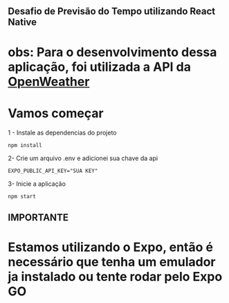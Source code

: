## Desafio de Previsão do Tempo utilizando React Native

# obs: Para o desenvolvimento dessa aplicação, foi utilizada a API da [OpenWeather](https://openweathermap.org/api)

# Vamos começar

1 - Instale as dependencias do projeto

```
npm install
```

2- Crie um arquivo .env e adicionei sua chave da api

```
EXPO_PUBLIC_API_KEY="SUA KEY"
```

3- Inicie a aplicação

```
npm start
```

## IMPORTANTE

# Estamos utilizando o Expo, então é necessário que tenha um emulador ja instalado ou tente rodar pelo Expo GO
